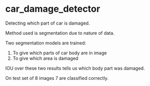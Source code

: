 # car_damage_detector
Detecting which part of car is damaged. 

Method used is segmentation due to nature of data.

Two segmentation models are trained:
  1. To give which parts of car body are in image 
  2. To give which area is damaged 
  
IOU over these two results tells us which body part was damaged.

On test set of 8 images 7 are classified correctly. 


